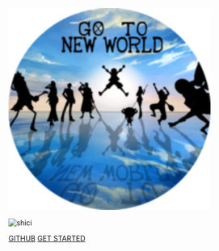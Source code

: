 <!-- _coverpage.md -->
<!-- 封面 -->

![logo](./assets/logo.svg)

![shici](https://v1.jinrishici.com/all.svg)

[GITHUB](https://github.com/WuGuangHeng/Blog)
[GET STARTED](README.md)

<!-- background color -->
<!-- ![color](#f0f0f0)     -->